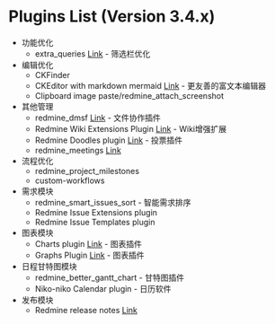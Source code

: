 # Plugins List (Version 3.4.x)

* 功能优化
  * extra_queries [Link](http://rmplus.pro/en/redmine/plugins/extra_queries) - 筛选栏优化
* 编辑优化
  * CKFinder
  * CKEditor with markdown mermaid [Link](https://github.com/a-ono/redmine_ckeditor) - 更友善的富文本编辑器
  * Clipboard image paste/redmine_attach_screenshot
* 其他管理
  * redmine_dmsf [Link](https://github.com/danmunn/redmine_dmsf) - 文件协作插件
  * Redmine Wiki Extensions Plugin [Link](https://github.com/haru/redmine_wiki_extensions) - Wiki增强扩展
  * Redmine Doodles plugin [Link](https://orga.fachschaften.org/projects/redmine_doodles) - 投票插件
  * redmine_meetings [Link](https://github.com/amartel/redmine_meetings)
* 流程优化
  * redmine_project_milestones
  * custom-workflows
* 需求模块
  * redmine_smart_issues_sort - 智能需求排序
  * Redmine Issue Extensions plugin
  * Redmine Issue Templates plugin
* 图表模块
  * Charts plugin [Link](http://www.redmine.org/projects/redmine/wiki/PluginCharts) - 图表插件
  * Graphs Plugin [Link](http://www.redmine.org/projects/redmine/wiki/PluginGraphs) - 图表插件
* 日程甘特图模块
  * redmine_better_gantt_chart - 甘特图插件
  * Niko-niko Calendar plugin - 日历软件
* 发布模块
  * Redmine release notes [Link](https://github.com/hdgarrood/redmine_release_notes)